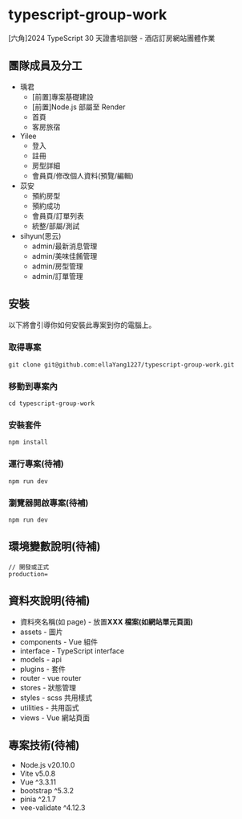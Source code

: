 # typescript-group-work

[六角]2024 TypeScript 30 天證書培訓營 - 酒店訂房網站團體作業

## 團隊成員及分工

-   瑀君
    -   [前置]專案基礎建設
    -   [前置]Node.js 部屬至 Render
    -   首頁
    -   客房旅宿
-   Yilee
    -   登入
    -   註冊
    -   房型詳細
    -   會員頁/修改個人資料(預覽/編輯)
-   苡安
    -   預約房型
    -   預約成功
    -   會員頁/訂單列表
    -   統整/部屬/測試
-   sihyun(思云)
    -   admin/最新消息管理
    -   admin/美味佳餚管理
    -   admin/房型管理
    -   admin/訂單管理

## 安裝

以下將會引導你如何安裝此專案到你的電腦上。

### 取得專案

```
git clone git@github.com:ellaYang1227/typescript-group-work.git
```

### 移動到專案內

```
cd typescript-group-work
```

### 安裝套件

```
npm install
```

### 運行專案(待補)

```
npm run dev
```

### 瀏覽器開啟專案(待補)

```
npm run dev
```

## 環境變數說明(待補)

```
// 開發或正式
production=
```

## 資料夾說明(待補)

-   資料夾名稱(如 page) - 放置**XXX 檔案(如網站單元頁面)**
-   assets - 圖片
-   components - Vue 組件
-   interface - TypeScript interface
-   models - api
-   plugins - 套件
-   router - vue router
-   stores - 狀態管理
-   styles - scss 共用樣式
-   utilities - 共用函式
-   views - Vue 網站頁面

## 專案技術(待補)

-   Node.js v20.10.0
-   Vite v5.0.8
-   Vue ^3.3.11
-   bootstrap ^5.3.2
-   pinia ^2.1.7
-   vee-validate ^4.12.3
